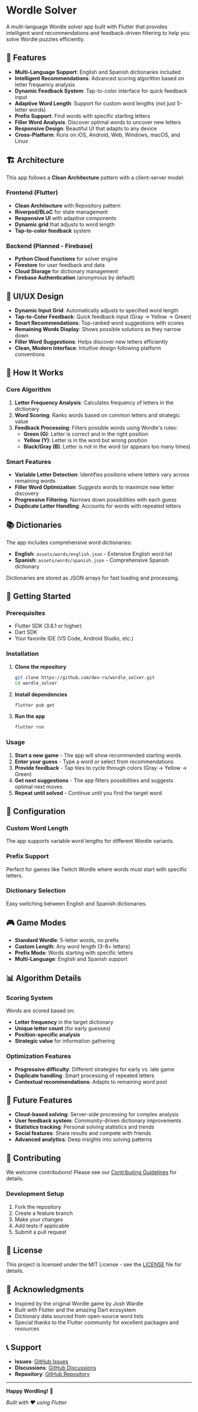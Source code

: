 # Wordle Solver

A multi-language Wordle solver app built with Flutter that provides intelligent word recommendations and feedback-driven filtering to help you solve Wordle puzzles efficiently.

## 🌟 Features

- **Multi-Language Support**: English and Spanish dictionaries included
- **Intelligent Recommendations**: Advanced scoring algorithm based on letter frequency analysis
- **Dynamic Feedback System**: Tap-to-color interface for quick feedback input
- **Adaptive Word Length**: Support for custom word lengths (not just 5-letter words)
- **Prefix Support**: Find words with specific starting letters
- **Filler Word Analysis**: Discover optimal words to uncover new letters
- **Responsive Design**: Beautiful UI that adapts to any device
- **Cross-Platform**: Runs on iOS, Android, Web, Windows, macOS, and Linux

## 🏗️ Architecture

This app follows a **Clean Architecture** pattern with a client-server model:

### Frontend (Flutter)
- **Clean Architecture** with Repository pattern
- **Riverpod/BLoC** for state management
- **Responsive UI** with adaptive components
- **Dynamic grid** that adjusts to word length
- **Tap-to-color feedback** system

### Backend (Planned - Firebase)
- **Python Cloud Functions** for solver engine
- **Firestore** for user feedback and data
- **Cloud Storage** for dictionary management
- **Firebase Authentication** (anonymous by default)

## 📱 UI/UX Design

- **Dynamic Input Grid**: Automatically adjusts to specified word length
- **Tap-to-Color Feedback**: Quick feedback input (Gray → Yellow → Green)
- **Smart Recommendations**: Top-ranked word suggestions with scores
- **Remaining Words Display**: Shows possible solutions as they narrow down
- **Filler Word Suggestions**: Helps discover new letters efficiently
- **Clean, Modern Interface**: Intuitive design following platform conventions

## 🎯 How It Works

### Core Algorithm

1. **Letter Frequency Analysis**: Calculates frequency of letters in the dictionary
2. **Word Scoring**: Ranks words based on common letters and strategic value
3. **Feedback Processing**: Filters possible words using Wordle's rules:
   - **Green (G)**: Letter is correct and in the right position
   - **Yellow (Y)**: Letter is in the word but wrong position
   - **Black/Gray (B)**: Letter is not in the word (or appears too many times)

### Smart Features

- **Variable Letter Detection**: Identifies positions where letters vary across remaining words
- **Filler Word Optimization**: Suggests words to maximize new letter discovery
- **Progressive Filtering**: Narrows down possibilities with each guess
- **Duplicate Letter Handling**: Accounts for words with repeated letters

## 📚 Dictionaries

The app includes comprehensive word dictionaries:

- **English**: `assets/words/english.json` - Extensive English word list
- **Spanish**: `assets/words/spanish.json` - Comprehensive Spanish dictionary

Dictionaries are stored as JSON arrays for fast loading and processing.

## 🚀 Getting Started

### Prerequisites

- Flutter SDK (3.8.1 or higher)
- Dart SDK
- Your favorite IDE (VS Code, Android Studio, etc.)

### Installation

1. **Clone the repository**
   ```bash
   git clone https://github.com/dev-ro/wordle_solver.git
   cd wordle_solver
   ```

2. **Install dependencies**
   ```bash
   flutter pub get
   ```

3. **Run the app**
   ```bash
   flutter run
   ```

### Usage

1. **Start a new game** - The app will show recommended starting words
2. **Enter your guess** - Type a word or select from recommendations
3. **Provide feedback** - Tap tiles to cycle through colors (Gray → Yellow → Green)
4. **Get next suggestions** - The app filters possibilities and suggests optimal next moves
5. **Repeat until solved** - Continue until you find the target word

## 🔧 Configuration

### Custom Word Length
The app supports variable word lengths for different Wordle variants.

### Prefix Support
Perfect for games like Twitch Wordle where words must start with specific letters.

### Dictionary Selection
Easy switching between English and Spanish dictionaries.

## 🎮 Game Modes

- **Standard Wordle**: 5-letter words, no prefix
- **Custom Length**: Any word length (3-8+ letters)
- **Prefix Mode**: Words starting with specific letters
- **Multi-Language**: English and Spanish support

## 📊 Algorithm Details

### Scoring System

Words are scored based on:
- **Letter frequency** in the target dictionary
- **Unique letter count** (for early guesses)
- **Position-specific analysis**
- **Strategic value** for information gathering

### Optimization Features

- **Progressive difficulty**: Different strategies for early vs. late game
- **Duplicate handling**: Smart processing of repeated letters
- **Contextual recommendations**: Adapts to remaining word pool

## 🔮 Future Features

- **Cloud-based solving**: Server-side processing for complex analysis
- **User feedback system**: Community-driven dictionary improvements
- **Statistics tracking**: Personal solving statistics and trends
- **Social features**: Share results and compete with friends
- **Advanced analytics**: Deep insights into solving patterns

## 🤝 Contributing

We welcome contributions! Please see our [Contributing Guidelines](CONTRIBUTING.md) for details.

### Development Setup

1. Fork the repository
2. Create a feature branch
3. Make your changes
4. Add tests if applicable
5. Submit a pull request

## 📄 License

This project is licensed under the MIT License - see the [LICENSE](LICENSE) file for details.

## 🙏 Acknowledgments

- Inspired by the original Wordle game by Josh Wardle
- Built with Flutter and the amazing Dart ecosystem
- Dictionary data sourced from open-source word lists
- Special thanks to the Flutter community for excellent packages and resources

## 📞 Support

- **Issues**: [GitHub Issues](https://github.com/dev-ro/wordle_solver/issues)
- **Discussions**: [GitHub Discussions](https://github.com/dev-ro/wordle_solver/discussions)
- **Repository**: [GitHub Repository](https://github.com/dev-ro/wordle_solver)

---

**Happy Wordling!** 🎉

*Built with ❤️ using Flutter*